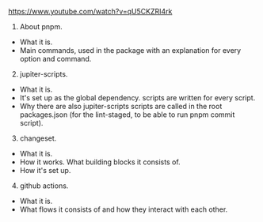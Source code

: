 https://www.youtube.com/watch?v=qU5CKZRI4rk

1. About pnpm.
- What it is.
- Main commands, used in the package with an explanation for every option and command.

2. jupiter-scripts.
- What it is.
- It's set up as the global dependency. scripts are written for every script.
- Why there are also jupiter-scripts scripts are called in the root packages.json (for the lint-staged, to be able to run pnpm commit script). 

3. changeset.
- What it is.
- How it works. What building blocks it consists of.
- How it's set up.

4. github actions.
- What it is.
- What flows it consists of and how they interact with each other.
